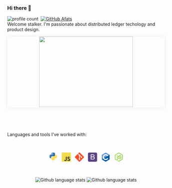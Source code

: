 ### Hi there 👋
![profile count](https://komarev.com/ghpvc/?username=Afats&color=blue)&nbsp;
[![GitHub Afats](https://img.shields.io/github/followers/Afats?label=follow&style=social)](https://github.com/Afats)&nbsp;
<br>
Welcome stalker. I'm passionate about distributed ledger techology and product design.

<p align="center" style="box-shadow:0 0 10px 2px rgba(0,0,0,0.06);">
<img class="text-center" src="https://media.giphy.com/media/ui9twqrw0GSA0/giphy.gif" width="300" height="225" />
  </p>
  <br>
 
<p align="center">
  </p>
<br>

<p>Languages and tools I've worked with:</p>
<br>
<p align="center">
<img src="icons/python-original.svg" alt="Python" height="30" style="vertical-align:top; margin:4px">
<img src="icons/javascript-original.svg" alt="Javascript" height="30" style="vertical-align:top; margin:4px">
<img src="icons/git-plain.svg" alt="Git" height="30" style="vertical-align:top; margin:4px">
<img src="icons/bootstrap-plain.svg" alt="Git" height="30" style="vertical-align:top; margin:4px">
<img src="icons/c-original.svg" alt="Git" height="30" style="vertical-align:top; margin:4px">
<img src="icons/nodejs-plain.svg" alt="NodeJS" height="30" style="vertical-align:top; margin:4px">

</p>
<br>

<p align="center">
<!--[Mustafa's GitHub stats](https://github-readme-stats.vercel.app/api?username=Afats&theme=graywhite&show_icons=true&count_private=true)-->
  <img src="https://github-readme-stats.vercel.app/api/top-langs/?username=Afats&langs_count=8&layout=compact" alt="Github language stats"/>
  
  <img src="https://github-readme-stats.vercel.app/api?username=Afats&theme=graywhite&show_icons=true&count_private=true" alt="Github language stats"/>
  </p>
<br> 
